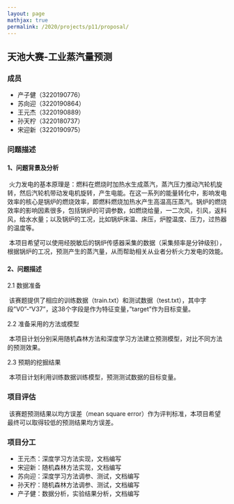 ```yaml
---
layout: page
mathjax: true
permalink: /2020/projects/p11/proposal/
---
```


## 天池大赛-工业蒸汽量预测

### 成员

* 产子健（3220190776）
* 苏向迎（3220190864）
* 王元杰（3220190889）
* 孙天柠（3220180737）
* 宋迎新（3220190975）

### 问题描述

#### 1、问题背景及分析

 火力发电的基本原理是：燃料在燃烧时加热水生成蒸汽，蒸汽压力推动汽轮机旋转，然后汽轮机带动发电机旋转，产生电能。在这一系列的能量转化中，影响发电效率的核心是锅炉的燃烧效率，即燃料燃烧加热水产生高温高压蒸汽。锅炉的燃烧效率的影响因素很多，包括锅炉的可调参数，如燃烧给量，一二次风，引风，返料风，给水水量；以及锅炉的工况，比如锅炉床温、床压，炉膛温度、压力，过热器的温度等。

 本项目希望可以使用经脱敏后的锅炉传感器采集的数据（采集频率是分钟级别），根据锅炉的工况，预测产生的蒸汽量，从而帮助相关从业者分析火力发电的效能。

#### 2、问题描述

2.1 数据准备

 该赛题提供了相应的训练数据（train.txt）和测试数据（test.txt），其中字段”V0”-“V37”，这38个字段是作为特征变量，”target”作为目标变量。

2.2 准备采用的方法或模型

 本项目计划分别采用随机森林方法和深度学习方法建立预测模型，对比不同方法的预测效果。

2.3 预期的挖掘结果

 本项目计划利用训练数据训练模型，预测测试数据的目标变量。

### 项目评估

 该赛题预测结果以均方误差（mean square error）作为评判标准，本项目希望最终可以取得较低的预测结果均方误差。

### 项目分工

* 王元杰：深度学习方法实现，文档编写
* 宋迎新：随机森林方法实现，文档编写
* 苏向迎：深度学习方法调参、测试，文档编写
* 孙天柠：随机森林方法调参、测试，文档编写
* 产子健：数据分析，实验结果分析，文档编写
